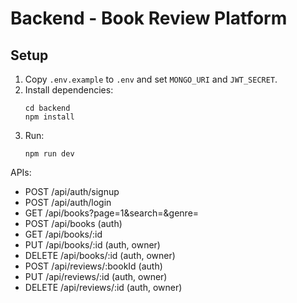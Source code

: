# Backend - Book Review Platform

## Setup

1. Copy `.env.example` to `.env` and set `MONGO_URI` and `JWT_SECRET`.
2. Install dependencies:
   ```
   cd backend
   npm install
   ```
3. Run:
   ```
   npm run dev
   ```

APIs:
- POST /api/auth/signup
- POST /api/auth/login
- GET /api/books?page=1&search=&genre=
- POST /api/books (auth)
- GET /api/books/:id
- PUT /api/books/:id (auth, owner)
- DELETE /api/books/:id (auth, owner)
- POST /api/reviews/:bookId (auth)
- PUT /api/reviews/:id (auth, owner)
- DELETE /api/reviews/:id (auth, owner)

